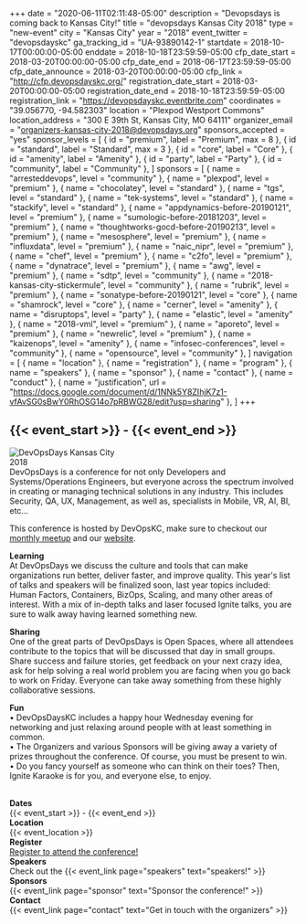 +++
date = "2020-06-11T02:11:48-05:00"
description = "Devopsdays is coming back to Kansas City!"
title = "devopsdays Kansas City 2018"
type = "new-event"
city = "Kansas City"
year = "2018"
event_twitter = "devopsdayskc"
ga_tracking_id = "UA-93890142-1"
startdate = 2018-10-17T00:00:00-05:00
enddate = 2018-10-18T23:59:59-05:00
cfp_date_start = 2018-03-20T00:00:00-05:00
cfp_date_end = 2018-06-17T23:59:59-05:00
cfp_date_announce = 2018-03-20T00:00:00-05:00
cfp_link = "http://cfp.devopsdayskc.org/"
registration_date_start = 2018-03-20T00:00:00-05:00
registration_date_end = 2018-10-18T23:59:59-05:00
registration_link = "https://devopsdayskc.eventbrite.com"
coordinates = "39.056770, -94.582303"
location = "Plexpod Westport Commons"
location_address = "300 E 39th St, Kansas City, MO 64111"
organizer_email = "organizers-kansas-city-2018@devopsdays.org"
sponsors_accepted = "yes"
sponsor_levels = [
    { id = "premium", label = "Premium", max = 8 },
    { id = "standard", label = "Standard", max = 3 },
    { id = "core", label = "Core" },
    { id = "amenity", label = "Amenity" },
    { id = "party", label = "Party" },
    { id = "community", label = "Community" },
]
sponsors = [
    { name = "arresteddevops", level = "community" },
    { name = "plexpod", level = "premium" },
    { name = "chocolatey", level = "standard" },
    { name = "tgs", level = "standard" },
    { name = "tek-systems", level = "standard" },
    { name = "stackify", level = "standard" },
    { name = "appdynamics-before-20190121", level = "premium" },
    { name = "sumologic-before-20181203", level = "premium" },
    { name = "thoughtworks-gocd-before-20190213", level = "premium" },
    { name = "mesosphere", level = "premium" },
    { name = "influxdata", level = "premium" },
    { name = "naic_nipr", level = "premium" },
    { name = "chef", level = "premium" },
    { name = "c2fo", level = "premium" },
    { name = "dynatrace", level = "premium" },
    { name = "awg", level = "premium" },
    { name = "sdtp", level = "community" },
    { name = "2018-kansas-city-stickermule", level = "community" },
    { name = "rubrik", level = "premium" },
    { name = "sonatype-before-20190121", level = "core" },
    { name = "shamrock", level = "core" },
    { name = "cerner", level = "amenity" },
    { name = "disruptops", level = "party" },
    { name = "elastic", level = "amenity" },
    { name = "2018-vml", level = "premium" },
    { name = "aporeto", level = "premium" },
    { name = "newrelic", level = "premium" },
    { name = "kaizenops", level = "amenity" },
    { name = "infosec-conferences", level = "community" },
    { name = "opensource", level = "community" },
]
navigation = [
    { name = "location" },
    { name = "registration" },
    { name = "program" },
    { name = "speakers" },
    { name = "sponsor" },
    { name = "contact" },
    { name = "conduct" },
    { name = "justification", url = "https://docs.google.com/document/d/1NNk5Y8ZIhjK7z1-vfAvSG0sBwY0RhOSG14o7pRBWG28/edit?usp=sharing" },
]
+++
<h2>{{< event_start >}} - {{< event_end >}}</h2>

<div style="float:left;">
  <img alt="DevOpsDays Kansas City 2018" src="/events/2018/kansas-city/logo.png" style="max-width: 90%;">
</div>

<br>
<br>
DevOpsDays is a conference for not only Developers and Systems/Operations Engineers, but everyone across the spectrum involved in creating or managing technical solutions in any industry. This includes Security, QA, UX, Management, as well as, specialists in Mobile, VR, AI, BI, etc...

This conference is hosted by DevOpsKC, make sure to checkout our [monthly meetup](http://meetup.devopskc.com) and our [website](//devopskc.com).

<b>Learning</b>
<br>
At DevOpsDays we discuss the culture and tools that can make organizations run better, deliver faster, and improve quality. This year's list of talks and speakers will be finalized soon, last year topics included: Human Factors, Containers, BizOps, Scaling, and many other areas of interest. With a mix of in-depth talks and laser focused Ignite talks, you are sure to walk away having learned something new.

<b>Sharing</b>
<br>
One of the great parts of DevOpsDays is Open Spaces, where all attendees contribute to the topics that will be discussed that day in small groups. Share success and failure stories, get feedback on your next crazy idea, ask for help solving a real world problem you are facing when you go back to work on Friday. Everyone can take away something from these highly collaborative sessions.

<b>Fun</b>
<br>
• DevOpsDaysKC includes a happy hour Wednesday evening for networking and just relaxing around people with at least something in common.
<br>
• The Organizers and various Sponsors will be giving away a variety of prizes throughout the conference. Of course, you must be present to win.
<br>
• Do you fancy yourself as someone who can think on their toes? Then, Ignite Karaoke is for you, and everyone else, to enjoy.

<br>

<div class = "row">
  <div class = "col-md-2">
    <strong>Dates</strong>
  </div>
  <div class = "col-md-8">
    {{< event_start >}} - {{< event_end >}}
  </div>
</div>

<div class = "row">
  <div class = "col-md-2">
    <strong>Location</strong>
  </div>
  <div class = "col-md-8">
    {{< event_location >}}
  </div>
</div>

<div class = "row">
  <div class = "col-md-2">
    <strong>Register</strong>
  </div>
  <div class = "col-md-8">
    <a href = "https://devopsdayskc.eventbrite.com">Register to attend the conference!</a>
  </div>
</div>

<!-- <div class = "row">
  <div class = "col-md-2">
    <strong>Propose</strong>
  </div>
  <div class = "col-md-8">
    <a href = "https://sessionize.com/devopsdayskc/">Propose a talk!</a>
  </div>
</div> -->

<!-- <div class = "row">
  <div class = "col-md-2">
    <strong>Program</strong>
  </div>
  <div class = "col-md-8">
    View the {{< event_link page="program" text="program." >}}
  </div>
</div> -->

<div class = "row">
  <div class = "col-md-2">
    <strong>Speakers</strong>
  </div>
  <div class = "col-md-8">
    Check out the {{< event_link page="speakers" text="speakers!" >}}
  </div>
</div>

<div class = "row">
  <div class = "col-md-2">
    <strong>Sponsors</strong>
  </div>
  <div class = "col-md-8">
    {{< event_link page="sponsor" text="Sponsor the conference!" >}}
  </div>
</div>

<div class = "row">
  <div class = "col-md-2">
    <strong>Contact</strong>
  </div>
  <div class = "col-md-8">
    {{< event_link page="contact" text="Get in touch with the organizers" >}}
  </div>
</div>

<!-- Uncomment if you added your city twitter name -->
<!--
{{< event_twitter >}}
-->
